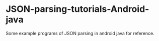 # JSON-parsing-tutorials-Android-java
Some example programs of JSON parsing in android java for reference.
